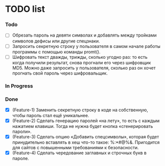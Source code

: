 # TODO list

### Todo

- [ ] Обрезать пароль на девяти символах и добавлять между тройками символов дефисы или другие спецзнаки.
- [ ] Запросить секретную строку у пользователя в самом начале работы программы с помощью команды promt().
- [ ] Шифровать текст дважды, трижды, сколько угодно раз: то есть когда получили результат, снова прогнали его через шифровщик MD5. Можно даже запросить у пользователя, сколько раз он хочет прогнать свой пароль через шифровальщик.

### In Progress

### Done

- [x] (Feature-1) Заменить секретную строку в коде на собственную, чтобы пароль стал ещё уникальнее.
- [x] (Feature-2) Сделать генерацию паролей «на лету», то есть с каждым нажатием клавиши. Тогда не нужна будет кнопка «сгенерировать пароли».
- [x] (Feature-3) Сделать опцию «Добавить спецсимволы», которая будет принудительно вставлять в хеш что-то такое: %:*#@%&. Пригодится для сайтов с повышенными требованиями к безопасности.
- [x] (Feature-4) Сделать чередование заглавных и строчных букв в пароле.
